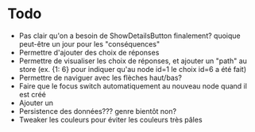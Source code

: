 # Todo

- Pas clair qu'on a besoin de ShowDetailsButton finalement? quoique peut-être un jour pour les "conséquences"
- Permettre d'ajouter des choix de réponses
- Permettre de visualiser les choix de réponses, et ajouter un "path" au store (ex. {1: 6} pour indiquer qu'au node id=1 le choix id=6 a été fait)
- Permettre de naviguer avec les flèches haut/bas?
- Faire que le focus switch automatiquement au nouveau node quand il est créé
- Ajouter un <datalist> pour fournir un autocomplete au champ Character
- Persistence des données??? genre bientôt non?
- Tweaker les couleurs pour éviter les couleurs très pâles
